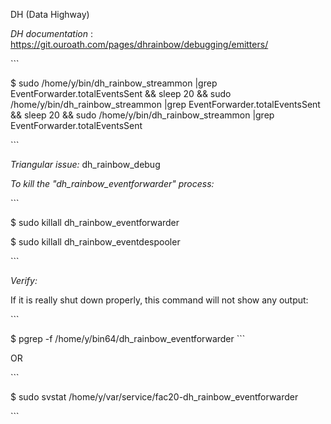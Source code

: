 DH (Data Highway)

*DH documentation* :
<https://git.ouroath.com/pages/dhrainbow/debugging/emitters/>

\`\`\`

\$ sudo /home/y/bin/dh_rainbow_streammon \|grep EventForwarder.totalEventsSent
&& sleep 20 && sudo /home/y/bin/dh_rainbow_streammon \|grep
EventForwarder.totalEventsSent && sleep 20 && sudo
/home/y/bin/dh_rainbow_streammon \|grep EventForwarder.totalEventsSent

\`\`\`

*Triangular issue:* dh_rainbow_debug

*To kill the "dh_rainbow_eventforwarder" process:*

\`\`\`

\$ sudo killall dh_rainbow_eventforwarder

\$ sudo killall dh_rainbow_eventdespooler

\`\`\`

*Verify:*

If it is really shut down properly, this command will not show any output:

\`\`\`

\$ pgrep -f /home/y/bin64/dh_rainbow_eventforwarder \`\`\`

OR

\`\`\`

\$ sudo svstat /home/y/var/service/fac20-dh_rainbow_eventforwarder

\`\`\`
